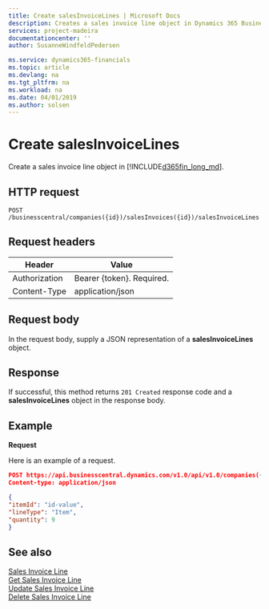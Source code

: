 ```yaml
---
title: Create salesInvoiceLines | Microsoft Docs
description: Creates a sales invoice line object in Dynamics 365 Business Central. 
services: project-madeira
documentationcenter: ''
author: SusanneWindfeldPedersen

ms.service: dynamics365-financials
ms.topic: article
ms.devlang: na
ms.tgt_pltfrm: na
ms.workload: na
ms.date: 04/01/2019
ms.author: solsen
---
```


# Create salesInvoiceLines
Create a sales invoice line object in [!INCLUDE[d365fin_long_md](../../includes/d365fin_long_md.md)].

## HTTP request

```
POST /businesscentral/companies({id})/salesInvoices({id})/salesInvoiceLines
```

## Request headers

|Header        |Value                      |
|--------------|---------------------------|
|Authorization |Bearer {token}. Required.  |
|Content-Type  |application/json           |

## Request body
In the request body, supply a JSON representation of a **salesInvoiceLines** object.

## Response
If successful, this method returns ```201 Created``` response code and a **salesInvoiceLines** object in the response body.

## Example

**Request**

Here is an example of a request.

```json
POST https://api.businesscentral.dynamics.com/v1.0/api/v1.0/companies({id})/salesInvoices({id})/salesInvoiceLines
Content-type: application/json

{
"itemId": "id-value",
"lineType": "Item",
"quantity": 9
}
```

## See also

[Sales Invoice Line](../resources/dynamics_salesinvoiceline.md)  
[Get Sales Invoice Line](../api/dynamics_salesinvoiceline_get.md)  
[Update Sales Invoice Line](../api/dynamics_salesinvoiceline_update.md)  
[Delete Sales Invoice Line](../api/dynamics_salesinvoiceline_delete.md)  